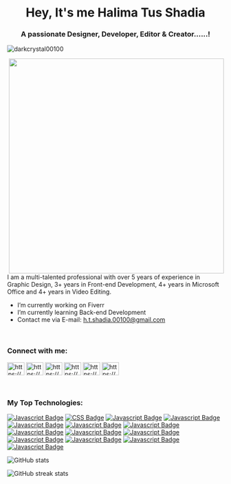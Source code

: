 <link
  rel="stylesheet"
  href="https://cdn.jsdelivr.net/gh/dheereshagrwal/colored-icons@master/ci.min.css"
/> 

<h1 align="center">Hey, It's me Halima Tus Shadia</h1>
<h3 align="center">A passionate Designer, Developer, Editor & Creator......!</h3>

<p align="left"> <img src="https://komarev.com/ghpvc/?username=darkcrystal00100&label=Profile%20views&color=0e75b6&style=flat" alt="darkcrystal00100" /> </p>
 <img align="right" width="500" src="https://github.com/DarkCrystal00100/DarkCrystal00100/assets/150428751/37ca8730-6ff5-47ee-b5db-121b5b11954a)](https://scontent.fdac24-2.fna.fbcdn.net/v/t39.30808-6/401125412_122115937304087535_1997011794809688366_n.png?_nc_cat=108&ccb=1-7&_nc_sid=5f2048&_nc_ohc=vCCi-ZRCacoAX-TosbB&_nc_ht=scontent.fdac24-2.fna&oh=00_AfBQo1fJdsbAeSXSy0yiU_NwFEmSy39ICK1jMBdpNpieIw&oe=6557AAF3">

I am a multi-talented professional with over 5 years of experience in Graphic Design, 3+ years in Front-end Development, 4+ years in Microsoft Office and 4+ years in Video Editing.

- I’m currently working on Fiverr 
- I’m currently learning Back-end Development 
- Contact me via E-mail: h.t.shadia.00100@gmail.com
<br>
  <h3 align="left">Connect with me:</h3>
<p align="left">
<a href="https://fb.com/https://www.facebook.com/ht.shadia.00100" target="blank"><img align="center" src="https://raw.githubusercontent.com/rahuldkjain/github-profile-readme-generator/master/src/images/icons/Social/facebook.svg" alt="https://www.facebook.com/ht.shadia.00100" height="30" width="40" /></a>
<a href="https://instagram.com/https://www.instagram.com/ht_shadia_00100/" target="blank"><img align="center" src="https://raw.githubusercontent.com/rahuldkjain/github-profile-readme-generator/master/src/images/icons/Social/instagram.svg" alt="https://www.instagram.com/ht_shadia_00100/" height="30" width="40" /></a>
<a href="https://dribbble.com/https://dribbble.com/ht_shadia_00100" target="blank"><img align="center" src="https://raw.githubusercontent.com/rahuldkjain/github-profile-readme-generator/master/src/images/icons/Social/dribbble.svg" alt="https://dribbble.com/ht_shadia_00100" height="30" width="40" /></a>
<a href="https://www.behance.net/https://www.behance.net/ht_shadia_00100" target="blank"><img align="center" src="https://raw.githubusercontent.com/rahuldkjain/github-profile-readme-generator/master/src/images/icons/Social/behance.svg" alt="https://www.behance.net/ht_shadia_00100" height="30" width="40" /></a>
<a href="https://www.youtube.com/c/https://www.youtube.com/@darkcrystal00100" target="blank"><img align="center" src="https://raw.githubusercontent.com/rahuldkjain/github-profile-readme-generator/master/src/images/icons/Social/youtube.svg" alt="https://www.youtube.com/@darkcrystal00100" height="30" width="40" /></a>
<a href="https://discord.gg/https://discord.com/users/1166300111270330369" target="blank"><img align="center" src="https://raw.githubusercontent.com/rahuldkjain/github-profile-readme-generator/master/src/images/icons/Social/discord.svg" alt="https://discord.com/users/1166300111270330369" height="30" width="40" /></a>
</p>
<br>
<h3 align="left">My Top Technologies:</h3>
<!-- TODO: Make technologies links takes you to repositories -->

[![Javascript Badge](https://img.shields.io/badge/-HTML-00FFFF?style=for-the-html&logoColor=00FFFF)](#)
[![CSS Badge](https://img.shields.io/badge/-CSS-00FFFF?style=for-the-css&logoColor=00FFFF)](#)
[![Javascript Badge](https://img.shields.io/badge/-JavaScript-00FFFF?style=for-the-Javascript&logoColor=00FFFF)](#)
[![Javascript Badge](https://img.shields.io/badge/-Photoshop-00FFFF?style=for-the-photoshop&logoColor=00FFFF)](#)
[![Javascript Badge](https://img.shields.io/badge/-Illustrator-00FFFF?style=for-the-illustrator&logoColor=00FFFF)](#)
[![Javascript Badge](https://img.shields.io/badge/-Canva-00FFFF?style=for-the-Canva&logoColor=00FFFF)](#)
[![Javascript Badge](https://img.shields.io/badge/-Figma-00FFFF?style=for-the-Figma&logoColor=00FFFF)](#)
[![Javascript Badge](https://img.shields.io/badge/-XD-00FFFF?style=for-the-XD&logoColor=00FFFF)](#)
[![Javascript Badge](https://img.shields.io/badge/-Davinci_Resolve-00FFFF?style=for-the-Davinci_Resolve&logoColor=00FFFF)](#)
[![Javascript Badge](https://img.shields.io/badge/-CapCut-00FFFF?style=for-the-CapCut&logoColor=00FFFF)](#)
[![Javascript Badge](https://img.shields.io/badge/-VN_Video_Editor-00FFFF?style=for-the-VN_Video_Editor&logoColor=00FFFF)](#)
[![Javascript Badge](https://img.shields.io/badge/-MS_Word-00FFFF?style=for-the-MS_Word&logoColor=00FFFF)](#)
[![Javascript Badge](https://img.shields.io/badge/-MS_Excel-00FFFF?style=for-the-MS_Excel&logoColor=00FFFF)](#)
[![Javascript Badge](https://img.shields.io/badge/-MS_PowerPoint-00FFFF?style=for-the-MS_PowerPoint&logoColor=00FFFF)](#)
<br>

![GitHub stats](https://github-readme-stats.vercel.app/api?username=DarkCrystal00100&show_icons=true&theme=transparent)  

![GitHub streak stats](https://streak-stats.demolab.com/?user=DarkCrystal00100)  

